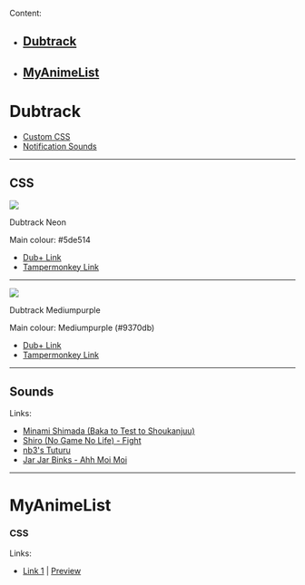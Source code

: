 Content:

* ## [Dubtrack](https://github.com/Brotat0/Brotat0.github.io/wiki/CSS#dubtrack)

* ## [MyAnimeList](https://github.com/Brotat0/Brotat0.github.io/wiki/CSS#myanimelist-1)

# Dubtrack


* [Custom CSS](https://git.io/vQvxV#CSS)
* [Notification Sounds](https://git.io/vQvxV#sounds)
***

## CSS

![](http://i.imgur.com/trZ5oo3.png)

Dubtrack Neon

Main colour: #5de514

* [Dub+ Link](https://brotat0.github.io/CSS/dubtrackneon.css)
* [Tampermonkey Link](https://git.io/vQkAu)
***


![](http://i.imgur.com/Wbn0OlR.png)

Dubtrack Mediumpurple

Main colour: Mediumpurple (#9370db)

* [Dub+ Link](https://brotat0.github.io/CSS/mediumpurple.css)
* [Tampermonkey Link](https://git.io/vQkA6)
***


## Sounds

Links:

* [Minami Shimada (Baka to Test to Shoukanjuu)](https://brotat0.github.io/Sounds/Haro-Haro.mp3)
* [Shiro (No Game No Life) - Fight](https://brotat0.github.io/Sounds/Shiro-Fight.mp3)
* [nb3's Tuturu](https://brotat0.github.io/Sounds/nb3_TUTURU.mp3)
* [Jar Jar Binks - Ahh Moi Moi](https://brotat0.github.io/Sounds/Jar%20Jar%20Binks%20-%20Ahh%20Moi%20Moi.mp3)
***



# MyAnimeList

### CSS

Links:

* [Link 1](https://brotat0.github.io/CSS/MAL/dion_mal.css) | [Preview](https://i.imgur.com/KaSqHCa.png)

